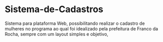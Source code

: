 # Sistema-de-Cadastros
Sistema para plataforma Web, possibilitando realizar o cadastro de mulheres no programa ao qual foi idealizado pela prefeitura de Franco da Rocha, sempre com um layout simples e objetivo,
